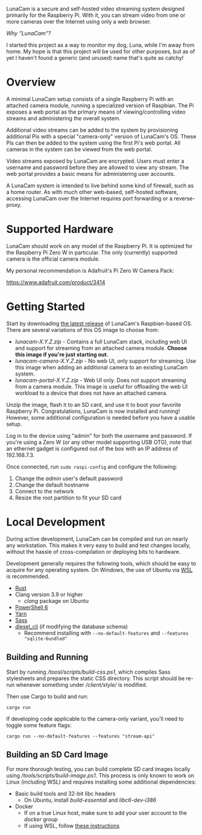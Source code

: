 LunaCam is a secure and self-hosted video streaming system designed primarily
for the Raspberry Pi. With it, you can stream video from one or more cameras
over the Internet using only a web browser.

*Why "LunaCam"?*

I started this project as a way to monitor my dog, Luna, while I'm away from
home. My hope is that this project will be used for other purposes, but as of
yet I haven't found a generic (and unused) name that's quite as catchy!


# Overview

A minimal LunaCam setup consists of a single Raspberry Pi with an attached
camera module, running a specialized version of Raspbian. The Pi exposes a web
portal as the primary means of viewing/controlling video streams and
administering the overall system.

Additional video streams can be added to the system by provisioning additional
Pis with a special "camera-only" version of LunaCam's OS. These Pis can then be
added to the system using the first Pi's web portal. All cameras in the system
can be viewed from the web portal.

Video streams exposed by LunaCam are encrypted. Users must enter a username and
password before they are allowed to view any stream. The web portal provides a
basic means for administering user accounts.

A LunaCam system is intended to live behind some kind of firewall, such as a
home router. As with much other web-based, self-hosted software, accessing
LunaCam over the Internet requires port forwarding or a reverse-proxy.


# Supported Hardware

LunaCam should work on any model of the Raspberry Pi. It is optimized for the
Raspberry Pi Zero W in particular. The only (currently) supported camera is the
official camera module.

My personal recommendation is Adafruit's Pi Zero W Camera Pack:

https://www.adafruit.com/product/3414


# Getting Started

Start by downloading [the latest release](https://github.com/reynoldsbd/lunacam/releases)
of LunaCam's Raspbian-based OS. There are several variations of this OS image to
choose from:

* *lunacam-X.Y.Z.zip* - Contains a full LunaCam stack, including web UI and
  support for streaming from an attached camera module. **Choose this image if
  you're just starting out.**
* *lunacam-camera-X.Y.Z.zip* - No web UI, only support for streaming. Use this
  image when adding an additional camera to an existing LunaCam system.
* *lunacam-portal-X.Y.Z.zip* - Web UI only. Does not support streaming from a
  camera module. This image is useful for offloading the web UI workload to a
  device that does not have an attached camera.

Unzip the image, flash it to an SD card, and use it to boot your favorite
Raspberry Pi. Congratulations, LunaCam is now installed and running! However,
some additional configuration is needed before you have a usable setup.

Log in to the device using "admin" for both the username and password. If you're
using a Zero W (or any other model supporting USB OTG), note that an ethernet
gadget is configured out of the box with an IP address of 192.168.7.3.

Once connected, run `sudo raspi-config` and configure the following:

1. Change the *admin* user's default password
2. Change the default hostname
3. Connect to the network
4. Resize the root partition to fit your SD card


# Local Development

During active development, LunaCam can be compiled and run on nearly any
workstation. This makes it very easy to build and test changes locally, without
the hassle of cross-compilation or deploying bits to hardware.

Development generally requires the following tools, which should be easy to
acquire for any operating system. On Windows, the use of Ubuntu via
[WSL](https://docs.microsoft.com/en-us/windows/wsl/about) is recommended.

* [Rust](https://rustup.rs/)
* Clang version 3.9 or higher
  * *clang* package on Ubuntu
* [PowerShell 6](https://docs.microsoft.com/en-us/powershell/scripting/install/installing-powershell?view=powershell-6)
* [Yarn](https://yarnpkg.com/lang/en/docs/install/)
* [Sass](https://sass-lang.com/install)
* [diesel_cli](https://github.com/diesel-rs/diesel/tree/master/diesel_cli) (if modifying the database schema)
  * Recommend installing with `--no-default-features` and `--features "sqlite-bundled"`

## Building and Running

Start by running */toosl/scripts/build-css.ps1*, which compiles Sass stylesheets
and prepares the static CSS directory. This script should be re-run whenever
something under */client/style/* is modified.

Then use Cargo to build and run:

```shell
cargo run
```

If developing code applicable to the camera-only variant, you'll need to toggle
some feature flags:

```shell
cargo run --no-default-features --features "stream-api"
```

## Building an SD Card Image

For more thorough testing, you can build complete SD card images locally using
*/tools/scripts/build-image.ps1*. This process is only known to work on Linux
(including WSL) and requires installing some additional dependencies:

* Basic build tools and 32-bit libc headers
  * On Ubuntu, install *build-essential* and *libc6-dev-i386*
* Docker
  * If on a true Linux host, make sure to add your user account to the *docker*
    group
  * If using WSL, follow [these instructions](https://nickjanetakis.com/blog/setting-up-docker-for-windows-and-wsl-to-work-flawlessly)
